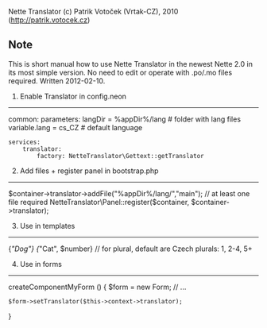 Nette Translator (c) Patrik Votoček (Vrtak-CZ), 2010 (http://patrik.votocek.cz)

Note
----
This is short manual how to use Nette Translator in the newest Nette 2.0 in its most simple version.
No need to edit or operate with .po/.mo files required. Written 2012-02-10.


1. Enable Translator in config.neon
-----------------

common:
	parameters:
		langDir = %appDir%/lang # folder with lang files
		variable.lang = cs_CZ # default language

	services:
		translator:
			factory: NetteTranslator\Gettext::getTranslator


2. Add files + register panel in bootstrap.php
---------

$container->translator->addFile("%appDir%/lang/","main"); // at least one file required
NetteTranslator\Panel::register($container, $container->translator);


3. Use in templates
----------------

{_"Dog"}
{_"Cat", $number} // for plural, default are Czech plurals: 1, 2-4, 5+


4. Use in forms
-----------
	
createComponentMyForm ()
{
	$form = new Form;
	// ...

	$form->setTranslator($this->context->translator);
}